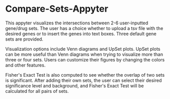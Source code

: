 # Compare-Sets-Appyter
This appyter visualizes the intersections between 2-6 user-inputted gene/drug sets. The user has a choice whether to upload a tsv file with the desired genes or to insert the genes into text boxes. Three default gene sets are provided. 

Visualization options include Venn diagrams and UpSet plots. UpSet plots can be more useful than Venn diagrams when trying to visualize more than three or four sets. Users can customize their figures by changing the colors and other features. 

Fisher's Exact Test is also computed to see whether the overlap of two sets is significant. After adding their own sets, the user can select their desired significance level and background, and Fisher's Exact Test will be calculated for all pairs of sets. 
